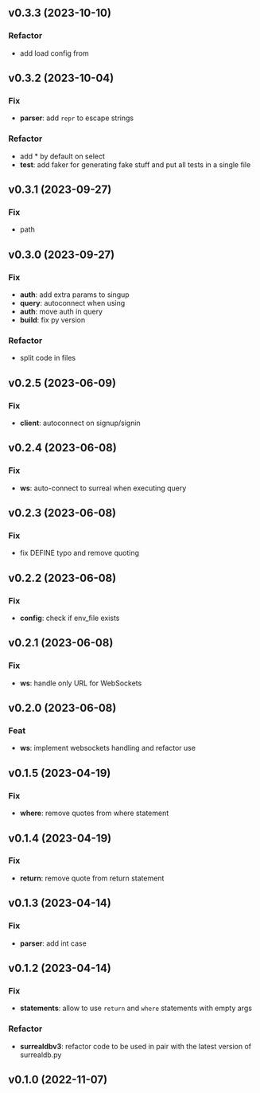 ## v0.3.3 (2023-10-10)

### Refactor

- add load config from

## v0.3.2 (2023-10-04)

### Fix

- **parser**: add `repr` to escape strings

### Refactor

- add * by default on select
- **test**: add faker for generating fake stuff and put all tests in a single file

## v0.3.1 (2023-09-27)

### Fix

- path

## v0.3.0 (2023-09-27)

### Fix

- **auth**: add extra params to singup
- **query**: autoconnect when using
- **auth**: move auth in query
- **build**: fix py version

### Refactor

- split code in files

## v0.2.5 (2023-06-09)

### Fix

- **client**: autoconnect on signup/signin

## v0.2.4 (2023-06-08)

### Fix

- **ws**: auto-connect to surreal when executing query

## v0.2.3 (2023-06-08)

### Fix

- fix DEFINE typo and remove quoting

## v0.2.2 (2023-06-08)

### Fix

- **config**: check if env_file exists

## v0.2.1 (2023-06-08)

### Fix

- **ws**: handle only URL for WebSockets

## v0.2.0 (2023-06-08)

### Feat

- **ws**: implement websockets handling and refactor use

## v0.1.5 (2023-04-19)

### Fix

- **where**: remove quotes from where statement

## v0.1.4 (2023-04-19)

### Fix

- **return**: remove quote from return statement

## v0.1.3 (2023-04-14)

### Fix

- **parser**: add int case

## v0.1.2 (2023-04-14)

### Fix

- **statements**: allow to use `return` and `where` statements with empty args

### Refactor

- **surrealdbv3**: refactor code to be used in pair with the latest version of surrealdb.py

## v0.1.0 (2022-11-07)
